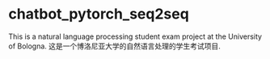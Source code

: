 # chatbot_pytorch_seq2seq
This is a natural language processing student exam project at the University of Bologna. 这是一个博洛尼亚大学的自然语言处理的学生考试项目.

